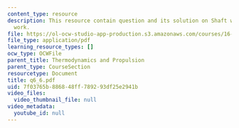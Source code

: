 ```yaml
---
content_type: resource
description: This resource contain question and its solution on Shaft work and Flow
  work.
file: https://ol-ocw-studio-app-production.s3.amazonaws.com/courses/16-01-unified-engineering-i-ii-iii-iv-fall-2005-spring-2006/7f03765b886848ff789293df25e2941b_q6_6.pdf
file_type: application/pdf
learning_resource_types: []
ocw_type: OCWFile
parent_title: Thermodynamics and Propulsion
parent_type: CourseSection
resourcetype: Document
title: q6_6.pdf
uid: 7f03765b-8868-48ff-7892-93df25e2941b
video_files:
  video_thumbnail_file: null
video_metadata:
  youtube_id: null
---
```


